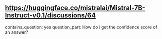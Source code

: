 ## https://huggingface.co/mistralai/Mistral-7B-Instruct-v0.1/discussions/64

contains_question: yes
question_part: How do i get the confidence score of an answer? 